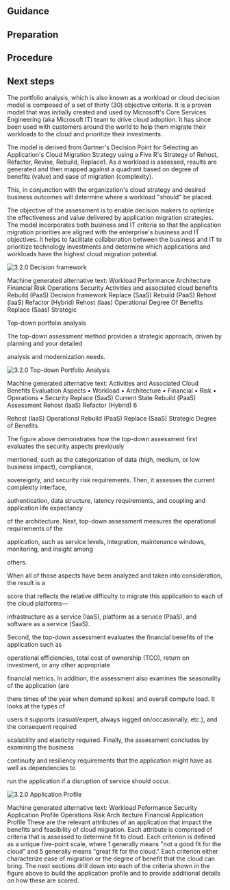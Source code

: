 ## Guidance

## Preparation

## Procedure

## Next steps


The portfolio analysis, which is also known as a workload or cloud decision model is composed of a set of thirty (30) objective criteria.  It is a proven model that was initially created and used by Microsoft's Core Services Engineering (aka Microsoft IT) team to drive cloud adoption.  It has since been used with customers around the world to help them migrate their workloads to the cloud and prioritize their investments. 

The model is derived from Gartner's Decision Point for Selecting an Application's Cloud Migration Strategy using a Five R's Strategy of Rehost, Refactor, Revise, Rebuild, Replace1.  As a workload is assessed, results are generated and then mapped against a quadrant based on degree of benefits (value) and ease of migration (complexity). 

This, in conjunction with the organization's cloud strategy and desired business outcomes will determine where a workload "should" be placed. 

The objective of the assessment is to enable decision makers to optimize the effectiveness and value delivered by application migration strategies. The model incorporates both business and IT criteria so that the application migration priorities are aligned with the enterprise's business and IT objectives. It helps to facilitate collaboration between the business and IT to prioritize technology investments and determine which applications and workloads have the highest cloud migration potential. 

![3.2.0 Decision framework](https://github.com/alvarovitta/Workload/blob/master/images/3.2.0%20Decision%20framework.emf) 

Machine generated alternative text:
Workload 
Performance 
Architecture 
Financial 
Risk 
Operations 
Security 
Activities and associated cloud benefits 
Rebuild 
(PaaS) 
Decision 
framework 
Replace (SaaS) 
Rebuild (PaaS) 
Rehost (laaS) 
Refactor (Hybrid) 
Rehost 
(laas) 
Operational 
Degree Of Benefits 
Replace 
(Saas) 
Strategic 
 

 

 

 

Top-down portfolio analysis 

The top-down assessment method provides a strategic approach, driven by planning and your detailed 

analysis and modernization needs. 

![3.2.0 Top-down Portfolio Analysis](https://github.com/alvarovitta/Workload/blob/master/images/3.2.0%20top-down%20portfolio%20analysis.png)  

Machine generated alternative text:
Activities and Associated Cloud Benefits 
Evaluation Aspects 
• Workload 
• Architecture 
• Financial 
• Risk 
• Operations 
• Security 
Replace (SaaS) 
Current State Rebuild (PaaS) 
Assessment 
Rehost (laaS) 
Refactor (Hybrid) 
6 
> 
Rehost 
(laaS) 
Operational 
Rebuild 
(PaaS) 
Replace 
(SaaS) 
Strategic 
Degree of Benefits 
 

The figure above demonstrates how the top-down assessment first evaluates the security aspects previously 

mentioned, such as the categorization of data (high, medium, or low business impact), compliance, 

sovereignty, and security risk requirements. Then, it assesses the current complexity interface, 

authentication, data structure, latency requirements, and coupling and application life expectancy 

of the architecture. Next, top-down assessment measures the operational requirements of the 

application, such as service levels, integration, maintenance windows, monitoring, and insight among 

others.  

 

When all of those aspects have been analyzed and taken into consideration, the result is a 

score that reflects the relative difficulty to migrate this application to each of the cloud platforms— 

infrastructure as a service (IaaS), platform as a service (PaaS), and software as a service (SaaS). 

 

Second, the top-down assessment evaluates the financial benefits of the application such as 

operational efficiencies, total cost of ownership (TCO), return on investment, or any other appropriate 

financial metrics. In addition, the assessment also examines the seasonality of the application (are 

there times of the year when demand spikes) and overall compute load. It looks at the types of 

users it supports (casual/expert, always logged on/occasionally, etc.), and the consequent required 

scalability and elasticity required. Finally, the assessment concludes by examining the business 

continuity and resiliency requirements that the application might have as well as dependencies to 

run the application if a disruption of service should occur. 

![3.2.0 Application Profile](https://github.com/alvarovitta/Workload/blob/master/images/3.2.0%20Application%20Profile.png) 

Machine generated alternative text:
Workload 
Peformance 
Security 
Application Profile 
Operations 
Risk 
Arch itecture 
Financial 
Application 
Profile 
These are the relevant attributes of an application 
that impact the benefits and feasibility of cloud 
migration. Each attribute is comprised of criteria 
that is assessed to determine fit to cloud. 
Each criterion is defined as a unique five-point 
scale, where 1 generally means "not a good fit for 
the cloud" and 5 generally means "great fit for the 
cloud." 
Each criterion either characterize ease of 
migration or the degree of benefit that the cloud 
can bring. 
The next sections drill down into each of the criteria shown in the figure above to build the application profile and to provide additional details on how these are scored. 
